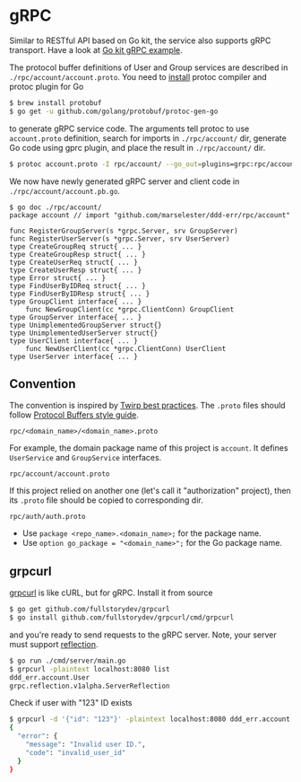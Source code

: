 # gRPC

Similar to RESTful API based on Go kit, the service also supports gRPC transport.
Have a look at [Go kit gRPC example](https://github.com/go-kit/kit/blob/master/examples/addsvc/pkg/addtransport/grpc.go).

The protocol buffer definitions of User and Group services are described in `./rpc/account/account.proto`.
You need to [install](https://grpc.io/docs/quickstart/go.html) protoc compiler and protoc plugin for Go

```sh
$ brew install protobuf
$ go get -u github.com/golang/protobuf/protoc-gen-go
```

to generate gRPC service code. The arguments tell protoc to use `account.proto` definition,
search for imports in `./rpc/account/` dir, generate Go code using gprc plugin,
and place the result in `./rpc/account/` dir.

```sh
$ protoc account.proto -I rpc/account/ --go_out=plugins=grpc:rpc/account/
```

We now have newly generated gRPC server and client code in `./rpc/account/account.pb.go`.

```
$ go doc ./rpc/account/
package account // import "github.com/marselester/ddd-err/rpc/account"

func RegisterGroupServer(s *grpc.Server, srv GroupServer)
func RegisterUserServer(s *grpc.Server, srv UserServer)
type CreateGroupReq struct{ ... }
type CreateGroupResp struct{ ... }
type CreateUserReq struct{ ... }
type CreateUserResp struct{ ... }
type Error struct{ ... }
type FindUserByIDReq struct{ ... }
type FindUserByIDResp struct{ ... }
type GroupClient interface{ ... }
    func NewGroupClient(cc *grpc.ClientConn) GroupClient
type GroupServer interface{ ... }
type UnimplementedGroupServer struct{}
type UnimplementedUserServer struct{}
type UserClient interface{ ... }
    func NewUserClient(cc *grpc.ClientConn) UserClient
type UserServer interface{ ... }
```

## Convention

The convention is inspired by [Twirp best practices](https://twitchtv.github.io/twirp/docs/best_practices.html).
The `.proto` files should follow [Protocol Buffers style guide](https://developers.google.com/protocol-buffers/docs/style).

```
rpc/<domain_name>/<domain_name>.proto
```

For example, the domain package name of this project is `account`.
It defines `UserService` and `GroupService` interfaces.

```
rpc/account/account.proto
```

If this project relied on another one (let's call it "authorization" project),
then its `.proto` file should be copied to corresponding dir.

```
rpc/auth/auth.proto
```

- Use `package <repo_name>.<domain_name>;` for the package name.
- Use `option go_package = "<domain_name>";` for the Go package name.

## grpcurl

[grpcurl](https://github.com/fullstorydev/grpcurl) is like cURL, but for gRPC.
Install it from source

```sh
$ go get github.com/fullstorydev/grpcurl
$ go install github.com/fullstorydev/grpcurl/cmd/grpcurl
```

and you're ready to send requests to the gRPC server. Note, your server must support
[reflection](https://github.com/grpc/grpc-go/blob/master/Documentation/server-reflection-tutorial.md).

```sh
$ go run ./cmd/server/main.go
$ grpcurl -plaintext localhost:8080 list
ddd_err.account.User
grpc.reflection.v1alpha.ServerReflection
```

Check if user with "123" ID exists

```sh
$ grpcurl -d '{"id": "123"}' -plaintext localhost:8080 ddd_err.account.User/FindUserByID
{
  "error": {
    "message": "Invalid user ID.",
    "code": "invalid_user_id"
  }
}
```
